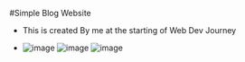 #Simple Blog Website 
* This is created By me at the starting of Web Dev Journey

* ![image](https://github.com/vineet-53/simple-blog-website/assets/116667797/4e5bcde1-8ee5-4181-ae59-eefb26a23694)
![image](https://github.com/vineet-53/simple-blog-website/assets/116667797/3f02827c-4b32-45fe-a82a-586bc219daca)
![image](https://github.com/vineet-53/simple-blog-website/assets/116667797/8efaefd7-b6c3-4a46-9124-3377552d7d22)
